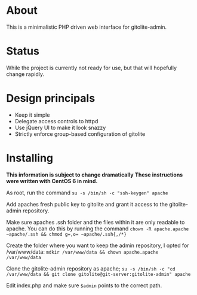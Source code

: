 About
=====
This is a minimalistic PHP driven web interface for gitolite-admin.

Status
======
While the project is currently not ready for use, but that will hopefully change rapidly.

Design principals
=================
- Keep it simple
- Delegate access controls to httpd
- Use jQuery UI to make it look snazzy
- Strictly enforce group-based configuration of gitolite

Installing
==========
**This information is subject to change dramatically**
**These instructions were written with CentOS 6 in mind.**

As root, run the command `su -s /bin/sh -c "ssh-keygen" apache`

Add apaches fresh public key to gitolite and grant it access to the gitolite-admin repository.

Make sure apaches .ssh folder and the files within it are only readable to apache.
You can do this by running the command `chown -R apache.apache ~apache/.ssh && chmod g=,o= ~apache/.ssh{,/*}`

Create the folder where you want to keep the admin repository, I opted for /var/www/data:
`mdkir /var/www/data && chown apache.apache /var/www/data`

Clone the gitolite-admin repository as apache;
`su -s /bin/sh -c "cd /var/www/data && git clone gitolite@git-server:gitolite-admin" apache`

Edit index.php and make sure `$admin` points to the correct path.
